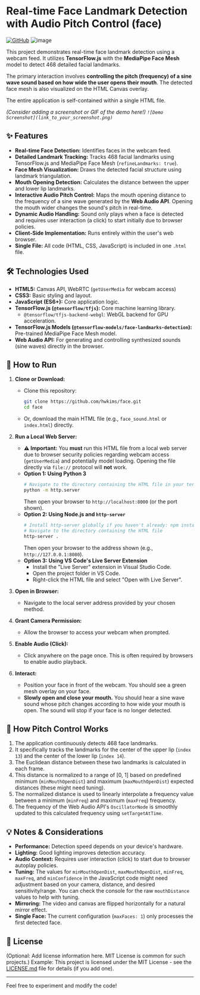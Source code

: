 # Real-time Face Landmark Detection with Audio Pitch Control (face)

[![GitHub](https://img.shields.io/badge/GitHub-hwkims-blue?logo=github)](https://github.com/hwkims)
![image](https://github.com/user-attachments/assets/8e7a2dfb-f130-461e-945e-518d7364f435)

This project demonstrates real-time face landmark detection using a webcam feed. It utilizes **TensorFlow.js** with the **MediaPipe Face Mesh** model to detect 468 detailed facial landmarks.

The primary interaction involves **controlling the pitch (frequency) of a sine wave sound based on how wide the user opens their mouth**. The detected face mesh is also visualized on the HTML Canvas overlay.

The entire application is self-contained within a single HTML file.

*(Consider adding a screenshot or GIF of the demo here!)*
*`![Demo Screenshot](link_to_your_screenshot.png)`*

## ✨ Features

*   **Real-time Face Detection:** Identifies faces in the webcam feed.
*   **Detailed Landmark Tracking:** Tracks 468 facial landmarks using TensorFlow.js and MediaPipe Face Mesh (`refineLandmarks: true`).
*   **Face Mesh Visualization:** Draws the detected facial structure using landmark triangulation.
*   **Mouth Opening Detection:** Calculates the distance between the upper and lower lip landmarks.
*   **Interactive Audio Pitch Control:** Maps the mouth opening distance to the frequency of a sine wave generated by the **Web Audio API**. Opening the mouth wider changes the sound's pitch in real-time.
*   **Dynamic Audio Handling:** Sound only plays when a face is detected and requires user interaction (a click) to start initially due to browser policies.
*   **Client-Side Implementation:** Runs entirely within the user's web browser.
*   **Single File:** All code (HTML, CSS, JavaScript) is included in one `.html` file.

## 🛠️ Technologies Used

*   **HTML5:** Canvas API, WebRTC (`getUserMedia` for webcam access)
*   **CSS3:** Basic styling and layout.
*   **JavaScript (ES6+):** Core application logic.
*   **TensorFlow.js (`@tensorflow/tfjs`):** Core machine learning library.
    *   `@tensorflow/tfjs-backend-webgl`: WebGL backend for GPU acceleration.
*   **TensorFlow.js Models (`@tensorflow-models/face-landmarks-detection`):** Pre-trained MediaPipe Face Mesh model.
*   **Web Audio API:** For generating and controlling synthesized sounds (sine waves) directly in the browser.

## 🚀 How to Run

1.  **Clone or Download:**
    *   Clone this repository:
        ```bash
        git clone https://github.com/hwkims/face.git
        cd face
        ```
    *   Or, download the main HTML file (e.g., `face_sound.html` or `index.html`) directly.

2.  **Run a Local Web Server:**
    *   **⚠️ Important:** You **must** run this HTML file from a local web server due to browser security policies regarding webcam access (`getUserMedia`) and potentially model loading. Opening the file directly via `file://` protocol will **not** work.
    *   **Option 1: Using Python 3**
        ```bash
        # Navigate to the directory containing the HTML file in your terminal
        python -m http.server
        ```
        Then open your browser to `http://localhost:8000` (or the port shown).
    *   **Option 2: Using Node.js and `http-server`**
        ```bash
        # Install http-server globally if you haven't already: npm install -g http-server
        # Navigate to the directory containing the HTML file
        http-server .
        ```
        Then open your browser to the address shown (e.g., `http://127.0.0.1:8080`).
    *   **Option 3: Using VS Code's Live Server Extension**
        *   Install the "Live Server" extension in Visual Studio Code.
        *   Open the project folder in VS Code.
        *   Right-click the HTML file and select "Open with Live Server".

3.  **Open in Browser:**
    *   Navigate to the local server address provided by your chosen method.

4.  **Grant Camera Permission:**
    *   Allow the browser to access your webcam when prompted.

5.  **Enable Audio (Click):**
    *   Click anywhere on the page once. This is often required by browsers to enable audio playback.

6.  **Interact:**
    *   Position your face in front of the webcam. You should see a green mesh overlay on your face.
    *   **Slowly open and close your mouth.** You should hear a sine wave sound whose pitch changes according to how wide your mouth is open. The sound will stop if your face is no longer detected.

## 📝 How Pitch Control Works

1.  The application continuously detects 468 face landmarks.
2.  It specifically tracks the landmarks for the center of the upper lip (`index 13`) and the center of the lower lip (`index 14`).
3.  The Euclidean distance between these two landmarks is calculated in each frame.
4.  This distance is normalized to a range of [0, 1] based on predefined minimum (`minMouthOpenDist`) and maximum (`maxMouthOpenDist`) expected distances (these might need tuning).
5.  The normalized distance is used to linearly interpolate a frequency value between a minimum (`minFreq`) and maximum (`maxFreq`) frequency.
6.  The frequency of the Web Audio API's `OscillatorNode` is smoothly updated to this calculated frequency using `setTargetAtTime`.

## 💡 Notes & Considerations

*   **Performance:** Detection speed depends on your device's hardware.
*   **Lighting:** Good lighting improves detection accuracy.
*   **Audio Context:** Requires user interaction (click) to start due to browser autoplay policies.
*   **Tuning:** The values for `minMouthOpenDist`, `maxMouthOpenDist`, `minFreq`, `maxFreq`, and `minConfidence` in the JavaScript code might need adjustment based on your camera, distance, and desired sensitivity/range. You can check the console for the raw `mouthDistance` values to help with tuning.
*   **Mirroring:** The video and canvas are flipped horizontally for a natural mirror effect.
*   **Single Face:** The current configuration (`maxFaces: 1`) only processes the first detected face.

## 📄 License

(Optional: Add license information here. MIT License is common for such projects.)
Example: This project is licensed under the MIT License - see the [LICENSE.md](LICENSE.md) file for details (if you add one).

---

Feel free to experiment and modify the code!
